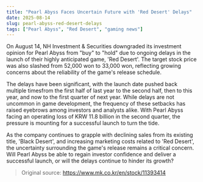 ```yaml
---
title: "Pearl Abyss Faces Uncertain Future with 'Red Desert' Delays"
date: 2025-08-14
slug: pearl-abyss-red-desert-delays
tags: ["Pearl Abyss", "Red Desert", "gaming news"]
---
```

On August 14, NH Investment & Securities downgraded its investment opinion for Pearl Abyss from "buy" to "hold" due to ongoing delays in the launch of their highly anticipated game, 'Red Desert'. The target stock price was also slashed from 52,000 won to 33,000 won, reflecting growing concerns about the reliability of the game's release schedule.

The delays have been significant, with the launch date pushed back multiple timesfrom the first half of last year to the second half, then to this year, and now to the first quarter of next year. While delays are not uncommon in game development, the frequency of these setbacks has raised eyebrows among investors and analysts alike. With Pearl Abyss facing an operating loss of KRW 11.8 billion in the second quarter, the pressure is mounting for a successful launch to turn the tide.

As the company continues to grapple with declining sales from its existing title, 'Black Desert', and increasing marketing costs related to 'Red Desert', the uncertainty surrounding the game's release remains a critical concern. Will Pearl Abyss be able to regain investor confidence and deliver a successful launch, or will the delays continue to hinder its growth?

> Original source: https://www.mk.co.kr/en/stock/11393414